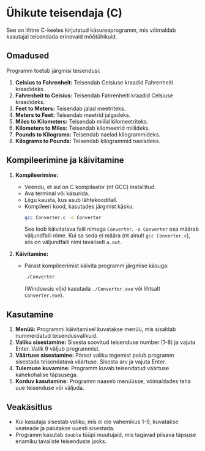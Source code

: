 # Ühikute teisendaja (C)

See on lihtne C-keeles kirjutatud käsureaprogramm, mis võimaldab kasutajal teisendada erinevaid mõõtühikuid.

## Omadused

Programm toetab järgmisi teisendusi:

1.  **Celsius to Fahrenheit:** Teisendab Celsiuse kraadid Fahrenheiti kraadideks.
2.  **Fahrenheit to Celsius:** Teisendab Fahrenheiti kraadid Celsiuse kraadideks.
3.  **Feet to Meters:** Teisendab jalad meetriteks.
4.  **Meters to Feet:** Teisendab meetrid jalgadeks.
5.  **Miles to Kilometers:** Teisendab miilid kilomeetriteks.
6.  **Kilometers to Miles:** Teisendab kilomeetrid miilideks.
7.  **Pounds to Kilograms:** Teisendab naelad kilogrammideks.
8.  **Kilograms to Pounds:** Teisendab kilogrammid naeladeks.

## Kompileerimine ja käivitamine

1.  **Kompileerimine:**
    - Veendu, et sul on C kompilaator (nt GCC) installitud.
    - Ava terminal või käsurida.
    - Liigu kausta, kus asub lähtekoodifail.
    - Kompileeri kood, kasutades järgmist käsku:
      ```bash
      gcc Converter.c -o Converter
      ```
      See loob käivitatava faili nimega `Converter`.  `-o Converter` osa määrab väljundfaili nime.  Kui sa seda ei määra (nt ainult `gcc Converter.c`), siis on väljundfaili nimi tavaliselt `a.out`.

2.  **Käivitamine:**
    - Pärast kompileerimist käivita programm järgmise käsuga:
      ```bash
      ./Converter
      ```
      (Windowsis võid kasutada `./Converter.exe` või lihtsalt `Converter.exe`).

## Kasutamine

1.  **Menüü:** Programmi käivitamisel kuvatakse menüü, mis sisaldab nummerdatud teisendusvalikuid.
2.  **Valiku sisestamine:** Sisesta soovitud teisenduse number (1-8) ja vajuta Enter.  Valik 9 väljub programmist.
3.  **Väärtuse sisestamine:** Pärast valiku tegemist palub programm sisestada teisendatava väärtuse.  Sisesta arv ja vajuta Enter.
4.  **Tulemuse kuvamine:** Programm kuvab teisendatud väärtuse kahekohalise täpsusega.
5.  **Korduv kasutamine:** Programm naaseb menüüsse, võimaldades teha uue teisenduse või väljuda.

## Veakäsitlus

- Kui kasutaja sisestab valiku, mis ei ole vahemikus 1-9, kuvatakse veateade ja palutakse uuesti sisestada.
- Programm kasutab `double` tüüpi muutujaid, mis tagavad piisava täpsuse enamiku tavaliste teisenduste jaoks.
